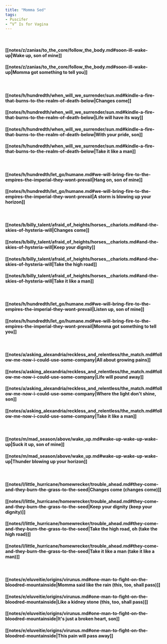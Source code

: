 ```yaml
---
title: "Momma Sed"
tags:
- Puscifer
- “V” Is for Vagina
---
```

&nbsp;
#### [[notes/z/zanias/to_the_core/follow_the_body.md#soon-ill-wake-up|Wake up, son of mine]]
#### [[notes/z/zanias/to_the_core/follow_the_body.md#soon-ill-wake-up|Momma got something to tell you]]
&nbsp;
#### [[notes/h/hundredth/when_will_we_surrender/sun.md#kindle-a-fire-that-burns-to-the-realm-of-death-below|Changes come]]
#### [[notes/h/hundredth/when_will_we_surrender/sun.md#kindle-a-fire-that-burns-to-the-realm-of-death-below|Life will have its way]]
#### [[notes/h/hundredth/when_will_we_surrender/sun.md#kindle-a-fire-that-burns-to-the-realm-of-death-below|With your pride, son]]
#### [[notes/h/hundredth/when_will_we_surrender/sun.md#kindle-a-fire-that-burns-to-the-realm-of-death-below|Take it like a man]]
&nbsp;
#### [[notes/h/hundredth/let_go/humane.md#we-will-bring-fire-to-the-empires-the-imperial-they-wont-prevail|Hang on, son of mine]]
#### [[notes/h/hundredth/let_go/humane.md#we-will-bring-fire-to-the-empires-the-imperial-they-wont-prevail|A storm is blowing up your horizon]]
&nbsp;
#### [[notes/b/billy_talent/afraid_of_heights/horses__chariots.md#and-the-skies-of-hysteria-will|Changes come]]
#### [[notes/b/billy_talent/afraid_of_heights/horses__chariots.md#and-the-skies-of-hysteria-will|Keep your dignity]]
#### [[notes/b/billy_talent/afraid_of_heights/horses__chariots.md#and-the-skies-of-hysteria-will|Take the high road]]
#### [[notes/b/billy_talent/afraid_of_heights/horses__chariots.md#and-the-skies-of-hysteria-will|Take it like a man]]
&nbsp;
#### [[notes/h/hundredth/let_go/humane.md#we-will-bring-fire-to-the-empires-the-imperial-they-wont-prevail|Listen up, son of mine]]
#### [[notes/h/hundredth/let_go/humane.md#we-will-bring-fire-to-the-empires-the-imperial-they-wont-prevail|Momma got something to tell you]]
&nbsp;
#### [[notes/a/asking_alexandria/reckless_and_relentless/the_match.md#follow-me-now-i-could-use-some-company|All about growing pains]]
#### [[notes/a/asking_alexandria/reckless_and_relentless/the_match.md#follow-me-now-i-could-use-some-company|Life will pound away]]
#### [[notes/a/asking_alexandria/reckless_and_relentless/the_match.md#follow-me-now-i-could-use-some-company|Where the light don't shine, son]]
#### [[notes/a/asking_alexandria/reckless_and_relentless/the_match.md#follow-me-now-i-could-use-some-company|Take it like a man]]
&nbsp;
#### [[notes/m/mad_season/above/wake_up.md#wake-up-wake-up-wake-up|Suck it up, son of mine]]
#### [[notes/m/mad_season/above/wake_up.md#wake-up-wake-up-wake-up|Thunder blowing up your horizon]]
&nbsp;
#### [[notes/l/little_hurricane/homewrecker/trouble_ahead.md#they-come-and-they-burn-the-grass-to-the-seed|Changes come (changes come)]]
#### [[notes/l/little_hurricane/homewrecker/trouble_ahead.md#they-come-and-they-burn-the-grass-to-the-seed|Keep your dignity (keep your dignity)]]
#### [[notes/l/little_hurricane/homewrecker/trouble_ahead.md#they-come-and-they-burn-the-grass-to-the-seed|Take the high road, oh (take the high road)]]
#### [[notes/l/little_hurricane/homewrecker/trouble_ahead.md#they-come-and-they-burn-the-grass-to-the-seed|Take it like a man (take it like a man)]]
&nbsp;
#### [[notes/e/eluveitie/origins/virunus.md#one-man-to-fight-on-the-bloodred-mountainside|Momma said like the rain (this, too, shall pass)]]
#### [[notes/e/eluveitie/origins/virunus.md#one-man-to-fight-on-the-bloodred-mountainside|Like a kidney stone (this, too, shall pass)]]
#### [[notes/e/eluveitie/origins/virunus.md#one-man-to-fight-on-the-bloodred-mountainside|It's just a broken heart, son]]
#### [[notes/e/eluveitie/origins/virunus.md#one-man-to-fight-on-the-bloodred-mountainside|This pain will pass away]]
